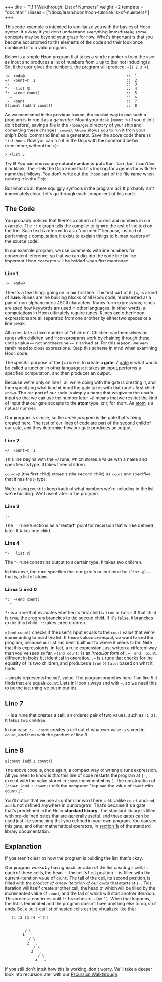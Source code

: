+++
title = "1.1.1 Walkthrough: List of Numbers"
weight = 2
template = "doc.html"
aliases = ["/docs/learn/hoon/hoon-tutorial/list-of-numbers/"]
+++

This code-example is intended to familiarize you with the basics of Hoon syntax. It's okay if you don't understand everything immediately; some concepts may be beyond your grasp for now. What's important is that you become accustomed to the elements of the code and their look once combined into a valid program.

Below is a simple Hoon program that takes a single number `n` from the user as input and produces a list of numbers from `1` up to (but not including) `n`. So, if the user gives the number `5`, the program will produce: `~[1 2 3 4]`.

```hoon
|=  end=@                                               ::  1
=/  count=@  1                                          ::  2
|-                                                      ::  3
^-  (list @)                                            ::  4
?:  =(end count)                                        ::  5
  ~                                                     ::  6
:-  count                                               ::  7
$(count (add 1 count))                                  ::  8
```

As we mentioned in the previous lesson, the easiest way to use such a program is to run it as a _generator_. Mount your desk `|mount %` (if you didn't do it before), saving a file in the `/home/gen` directory of your ship and commiting these changes `|commit %home` allows you to run it from your ship's Dojo (command line) as a generator. Save the above code there as `list.hoon`. Now you can run it in the Dojo with the command below (remember, without the `>`):

`> +list 5`

Try it! You can choose any natural number to put after `+list`, but it can't be `0` or blank. The `+` lets the Dojo know that it's looking for a generator with the name that follows. You don't write out the `.hoon` part of the file name when running it in the Dojo.

But what do all these squiggly symbols in the program _do_? It probably isn't immediately clear. Let's go through each component of this code.

## The Code

You probably noticed that there's a column of colons and numbers in our example. The `::` digraph tells the compiler to ignore the rest of the text on the line. Such text is referred to as a "comment" because, instead of performing a computation, it exists to explain things to human readers of the source code.

In our example program, we use comments with line numbers for convenient reference, so that we can dig into the code line by line. Important Hoon concepts will be bolded when first mentioned.

### Line 1

```hoon
|=  end=@
```

There's a few things going on in our first line. The first part of it, `|=`, is a kind of **rune**. Runes are the building blocks of all Hoon code, represented as a pair of non-alphanumeric ASCII characters. Runes form expressions; runes are used how keywords are used in other languages. In other words, all computations in Hoon ultimately require runes. Runes and other Hoon expressions are all separated from one another by either two spaces or a line break.

All runes take a fixed number of "children". Children can themselves be runes with children, and Hoon programs work by chaining through these until a value -- not another rune -- is arrived at. For this reason, we very rarely need to close expressions. Keep this scheme in mind when examining Hoon code.

The specific purpose of the `|=` rune is to create a **gate**. A [gate](/docs/glossary/gate/) is what would be called a function in other languages: it takes an input, performs a specified computation, and then produces an output.

Because we're only on line 1, all we're doing with the gate is creating it, and then specifying what kind of input the gate takes with that rune's first child: `end=@`. The `end` part of our code is simply a name that we give to the user's input so that we can use the number later. `=@` means that we restrict the kind of input that our gate accepts to the **atom** type, or `@` for short. An [atom](/docs/glossary/atom/) is a natural number.

Our program is simple, so the _entire program_ is the gate that's being created here. The rest of our lines of code are part of the second child of our gate, and they determine how our gate produces an output.

### Line 2

```hoon
=/  count=@  1
```

This line begins with the `=/` rune, which stores a value with a name and specifies its type. It takes three children.

`count=@` (the first child) stores `1` (the second child) as `count` and specifies that it has the `@` type.

We're using `count` to keep track of what numbers we're including in the list we're building. We'll use it later in the program.

### Line 3

```hoon
|-
```

The `|-` rune functions as a "restart" point for recursion that will be defined later. It takes one child.

### Line 4

```hoon
^-  (list @)
```

The `^-` rune constrains output to a certain type. It takes two children.

In this case, the rune specifies that our gate's output must be `(list @)` -- that is, a list of atoms.

### Lines 5 and 6

```hoon
?:  =(end count)
  ~
```

`?:` is a rune that evaluates whether its first child is `true` or `false`. If that child is `true`, the program branches to the second child. If it's `false`, it branches to the third child. `?:` takes three children.

`=(end count)` checks if the user's input equals to the `count` value that we're incrementing to build the list. If these values are equal, we want to end the program, because our list has been built out to where it needs to be. Note that this expression is, in fact, a rune expression, just written a different way than you've seen so far. `=(end count)` is an _irregular form_ of `.=  end  count`, different in looks but identical in operation. `.=` is a rune that checks for the equality of its two children, and produces a `true` or `false` based on what it finds.

`~` simply represents the `null` value. The program branches here if on line 5 it finds that `end` equals `count`. Lists in Hoon always end with `~`, so we need this to be the last thing we put in our list.

## Line 7

`:-` is a rune that creates a **cell**, an ordered pair of two values, such as `[1 2]`. It takes two children.

In our case, `:-  count` creates a cell out of whatever value is stored in `count`, and then with the product of line 8.

## Line 8

```hoon
$(count (add 1 count))
```

The above code is, once again, a compact way of writing a rune expression. All you need to know is that this line of code restarts the program at `|-`, except with the value stored in `count` incremented by `1`. The construction of `(count (add 1 count))` tells the computer, "replace the value of `count` with `count+1`".

You'll notice that we use an unfamiliar word here: `add`. Unlike `count` and `end`, `add` is not defined anywhere in our program. That's because it's a gate that's predefined in the Hoon **standard library**. The standard library is filled with pre-defined gates that are generally useful, and these gates can be used just like something that you defined in your own program. You can see this gate, and other mathematical operators, in [section 1a](@/docs/hoon/reference/stdlib/1a.md) of the standard library documentation.

## Explanation

If you aren't clear on how the program is building the list, that's okay.

Our program works by having each iteration of the list creating a cell. In each of these cells, the head -- the cell's first position -- is filled with the current-iteration value of `count`. The tail of the cell, its second position, is filled with _the product of a new iteration of our code_ that starts at `|-`. This iteration will itself create another cell, the head of which will be filled by the incremented value of `count`, and the tail of which will start another iteration. This process continues until `?:` branches to `~` (`null`). When that happens, the list is terminated and the program doesn't have anything else to do, so it ends. So, a built-out list of nested cells can be visualized like this:

```
   [1 [2 [3 [4 ~]]]]

          .
         / \
        1   .
           / \
          2   .
             / \
            3   .
               / \
              4   ~
```

If you still don't intuit how this is working, don't worry. We'll take a deeper look into recursion later with our [Recursion Walkthrough](../recursion).
